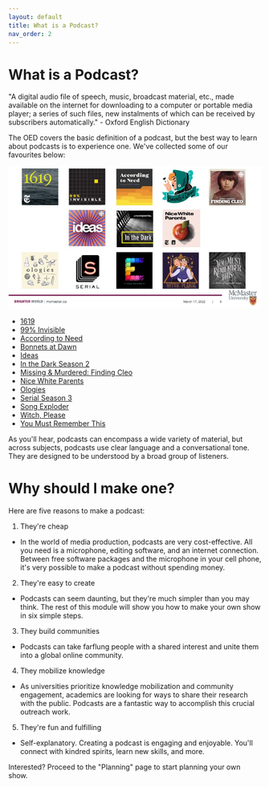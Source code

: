 ```yaml
---
layout: default
title: What is a Podcast?
nav_order: 2
---
```



# What is a Podcast? 

"A digital audio file of speech, music, broadcast material, etc., made available on the internet for downloading to a computer or portable media player; a series of such files, new instalments of which can be received by subscribers automatically." - Oxford English Dictionary

The OED covers the basic definition of a podcast, but the best way to learn about podcasts is to experience one. We've collected some of our favourites below: 

<img src="assets/img/PodcastTiles.jpg" alt="graphic collateral for podcasts listed below arranged alphabetically in three rows." width="720">

- [1619](https://www.nytimes.com/2020/01/23/podcasts/1619-podcast.html)
- [99% Invisible](https://99percentinvisible.org/) 
- [According to Need](https://99percentinvisible.org/need/) 
- [Bonnets at Dawn](https://soundcloud.com/bonnetsatdawn) 
- [Ideas](https://www.cbc.ca/listen/live-radio/1-23-ideas?cmp=DM_SEM_Listen_Titles)
- [In the Dark Season 2](https://features.apmreports.org/in-the-dark/season-two/) 
- [Missing & Murdered: Finding Cleo](https://www.cbc.ca/listen/cbc-podcasts/148-missing-murdered-finding-cleo)
- [Nice White Parents](https://www.nytimes.com/2020/07/23/podcasts/nice-white-parents-serial.html)
- [Ologies](alieward.com/ologies) 
- [Serial Season 3](https://serialpodcast.org/) 
- [Song Exploder](https://songexploder.net/) 
- [Witch, Please](http://ohwitchplease.ca/) 
- [You Must Remember This](http://www.youmustrememberthispodcast.com/) 

As you'll hear, podcasts can encompass a wide variety of material, but across subjects, podcasts use clear language and a conversational tone. They are designed to be understood by a broad group of listeners.

# Why should I make one?
Here are five reasons to make a podcast: 

1. They're cheap
- In the world of media production, podcasts are very cost-effective. All you need is a microphone, editing software, and an internet connection. Between free software packages and the microphone in your cell phone, it's very possible to make a podcast without spending money. 

2. They're easy to create
- Podcasts can seem daunting, but they're much simpler than you may think. The rest of this module will show you how to make your own show in six simple steps.

3. They build communities
- Podcasts can take farflung people with a shared interest and unite them into a global online community. 

4. They mobilize knowledge
- As universities prioritize knowledge mobilization and community engagement, academics are looking for ways to share their research with the public. Podcasts are a fantastic way to accomplish this crucial outreach work. 

5. They're fun and fulfilling
- Self-explanatory. Creating a podcast is engaging and enjoyable. You'll connect with kindred spirits, learn new skills, and more. 

Interested? Proceed to the "Planning" page to start planning your own show. 
